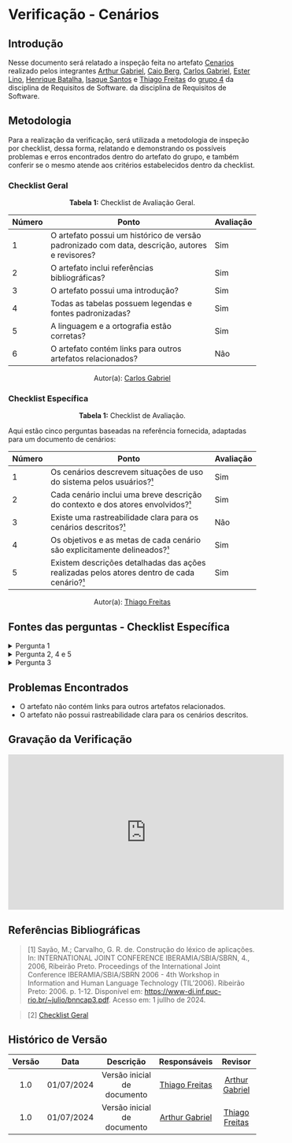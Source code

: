# Verificação - Cenários

## Introdução

Nesse documento será relatado a inspeção feita no artefato [Cenarios](https://github.com/Requisitos-de-Software/2024.1-Gov.br/blob/main/docs/modelagem/cenarios.md) realizado pelos integrantes [Arthur Gabriel](https://github.com/ArthurGabrieel), [Caio Berg](https://github.com/Caio-bergbjj), [Carlos Gabriel](https://github.com/TheCarlosRamos), [Ester Lino](https://github.com/esteerlino), [Henrique Batalha](https://github.com/HeBatalha), [Isaque Santos](https://github.com/IsaqueSH) e [Thiago Freitas](https://github.com/thiagorfreitas) do [grupo 4](https://github.com/Requisitos-de-Software/2024.1-Gov.br) da disciplina de Requisitos de Software. da disciplina de Requisitos de Software.

## Metodologia

Para a realização da verificação, será utilizada a metodologia de inspeção por checklist, dessa forma, relatando e demonstrando os possíveis problemas e erros encontrados dentro do artefato do grupo, e também conferir se o mesmo atende aos critérios estabelecidos dentro da checklist.

### Checklist Geral

<font><p style="text-align: center">**Tabela 1:** Checklist de Avaliação Geral.</p></font>

| Número  | Ponto                                                                                                           | Avaliação         |
|-----|----------------------------------------------------------------------------------------------------------------------|------------------|
| 1   | O artefato possui um histórico de versão padronizado com data, descrição, autores e revisores?                       |        Sim          |
| 2   | O artefato inclui referências bibliográficas?                                                                        |        Sim          |
| 3   | O artefato possui uma introdução?                                                                                   |         Sim         |
| 4   | Todas as tabelas possuem legendas e fontes padronizadas?                                                             |        Sim          |
| 5  | A linguagem e a ortografia estão corretas?                                                                           |         Sim         |
| 6  | O artefato contém links para outros artefatos relacionados?                                                           |        Não          |

<div align="center">Autor(a): <a href="https://github.com/TheCarlosRamos">Carlos Gabriel</a></div>

### Checklist Específica

<font><p style="text-align: center">**Tabela 1:** Checklist de Avaliação.</p></font>

Aqui estão cinco perguntas baseadas na referência fornecida, adaptadas para um documento de cenários:

| Número | Ponto                                                                                                           | Avaliação         |
|--------|-----------------------------------------------------------------------------------------------------------------|------------------|
| 1      | Os cenários descrevem situações de uso do sistema pelos usuários?[¹](#ref1)                           |         Sim         |
| 2      | Cada cenário inclui uma breve descrição do contexto e dos atores envolvidos?[¹](#ref1)           |                Sim  |
| 3      | Existe uma rastreabilidade clara para os cenários descritos?[¹](#ref1)              |                Não  |
| 4      | Os objetivos e as metas de cada cenário são explicitamente delineados?[¹](#ref1)         |             Sim     |
| 5      | Existem descrições detalhadas das ações realizadas pelos atores dentro de cada cenário?[¹](#ref1)                                  |               Sim   |


<div align="center">Autor(a): <a href="https://github.com/thiagorfreitas">Thiago Freitas</a></div> 

## Fontes das perguntas - Checklist Específica

</details>
<details><summary>Pergunta 1</summary>
<img src="assets/verificacao/cenarios_ref_pergunta1.png" alt="ref" width="700"/>
</details>

</details>
<details><summary>Pergunta 2, 4 e 5</summary>
<img src="assets/verificacao/cenarios_ref_pergunta2.png" alt="ref" width="700"/>
</details>

</details>
<details><summary>Pergunta 3</summary>
<img src="assets/verificacao/cenarios_ref_pergunta3.png" alt="ref" width="700"/>
</details>


## Problemas Encontrados

- O artefato não contém links para outros artefatos relacionados.
- O artefato não possui rastreabilidade clara para os cenários descritos.

## Gravação da Verificação

<iframe width="560" height="315" src="https://www.youtube.com/embed/5lNEE_ImETk?si=7V95sRDEiiSxcIAx" title="YouTube video player" frameborder="0" allow="accelerometer; autoplay; clipboard-write; encrypted-media; gyroscope; picture-in-picture; web-share" referrerpolicy="strict-origin-when-cross-origin" allowfullscreen></iframe>

## Referências Bibliográficas

<a id="ref1"></a>

<a id="ref2"></a>

> [1] Sayão, M.; Carvalho, G. R. de. Construção do léxico de aplicações. In: INTERNATIONAL JOINT CONFERENCE IBERAMIA/SBIA/SBRN, 4., 2006, Ribeirão Preto. Proceedings of the International Joint Conference IBERAMIA/SBIA/SBRN 2006 - 4th Workshop in Information and Human Language Technology (TIL’2006). Ribeirão Preto: 2006. p. 1-12. Disponível em: <https://www-di.inf.puc-rio.br/~julio/bnncap3.pdf>. Acesso em: 1 jullho de 2024.

> [2] [Checklist Geral](verificacao/grupo_4/verificacao_grupo4.md#metodologia)




## Histórico de Versão
| Versão | Data       | Descrição                                   | Responsáveis                                                                               | Revisor                                      |
| :----: | :--------: | :-----------------------------------------: | :----------------------------------------------------------------------------------------: | :------------------------------------------: |
|  1.0	|01/07/2024|	Versão inicial de documento	|[Thiago Freitas](https://github.com/thiagorfreitas) |[Arthur Gabriel](https://github.com/ArthurGabrieel) |
|  1.0	|01/07/2024|	Versão inicial de documento	|[Arthur Gabriel](https://github.com/ArthurGabrieel) | [Thiago Freitas](https://github.com/thiagorfreitas) |
